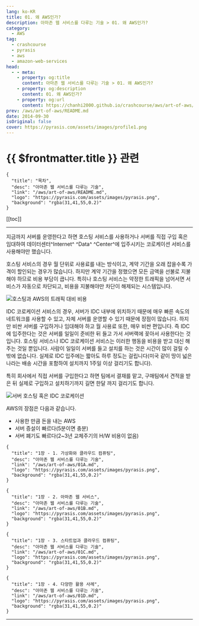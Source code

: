 ```yaml
---
lang: ko-KR
title: 01. 왜 AWS인가?
description: 아마존 웹 서비스를 다루는 기술 > 01. 왜 AWS인가?
category:
  - AWS
tag: 
  - crashcourse
  - pyrasis
  - aws 
  - amazon-web-services
head:
  - - meta:
    - property: og:title
      content: 아마존 웹 서비스를 다루는 기술 > 01. 왜 AWS인가?
    - property: og:description
      content: 01. 왜 AWS인가?
    - property: og:url
      content: https://chanhi2000.github.io/crashcourse/aws/art-of-aws/01.html
prev: /aws/art-of-aws/README.md
date: 2014-09-30
isOriginal: false
cover: https://pyrasis.com/assets/images/profile1.png
---
```


# {{ $frontmatter.title }} 관련

```component VPCard
{
  "title": "목차",
  "desc": "아마존 웹 서비스를 다루는 기술",
  "link": "/aws/art-of-aws/README.md",
  "logo": "https://pyrasis.com/assets/images/pyrasis.png",
  "background": "rgba(31,41,55,0.2)"
}
```

[[toc]]

---

<SiteInfo
  name="01. 왜 AWS인가?"
  desc="아마존 웹 서비스를 다루는 기술"
  url="https://pyrasis.com/book/TheArtOfAmazonWebServices/Chapter01"
  logo="https://pyrasis.com/assets/images/pyrasis.png"
  preview="https://pyrasis.com/assets/images/profile1.png"/>

지금까지 서버를 운영한다고 하면 호스팅 서비스를 사용하거나 서버를 직접 구입 혹은 임대하여 데이터센터^Internet^ ^Data^ ^Center^에 입주시키는 코로케이션 서비스를 사용해야만 했습니다.

호스팅 서비스의 경우 월 단위로 사용료를 내는 방식이고, 계약 기간을 오래 잡을수록 가격이 할인되는 경우가 많습니다. 하지만 계약 기간을 정했으면 모든 금액을 선불로 지불해야 하므로 비용 부담이 큽니다. 특히나 호스팅 서비스는 약정한 트래픽을 넘어서면 서비스가 자동으로 차단되고, 비용을 지불해야만 차단이 해제되는 시스템입니다.

![호스팅과 AWS의 트래픽 대비 비용](https://pyrasis.com/assets/images/TheArtOfAmazonWebServicesChapter01/1.png)

IDC 코로케이션 서비스의 경우, 서버가 IDC 내부에 위치하기 때문에 매우 빠른 속도의 네트워크를 사용할 수 있고, 자체 서버를 운영할 수 있기 때문에 장점이 많습니다. 하지만 비싼 서버를 구입하거나 임대해야 하고 월 사용료 또한, 매우 비싼 편입니다.
즉 IDC에 입주한다는 것은 서버를 일일이 준비한 뒤 들고 가서 서버랙에 꽂아서 사용한다는 것입니다. 호스팅 서비스나 IDC 코로케이션 서비스는 이러한 행동을 비용을 받고 대신 해주는 것일 뿐입니다. 사람이 일일이 서버를 들고 설치를 하는 것은 시간이 많이 걸릴 수 밖에 없습니다. 실제로 IDC 입주에는 짧아도 하루 정도는 걸립니다(미국 같이 땅이 넓은 나라는 배송 시간을 포함하여 설치까지 1주일 이상 걸리기도 합니다).

특히 회사에서 직접 서버를 구입한다고 하면 팀에서 결재를 맡고, 구매팀에서 견적을 받은 뒤 실제로 구입하고 설치하기까지 길면 한달 까지 걸리기도 합니다.

![서버 호스팅 혹은 IDC 코로케이션](https://pyrasis.com/assets/images/TheArtOfAmazonWebServicesChapter01/2.jpg)

AWS의 장점은 다음과 같습니다.

- 사용한 만큼 돈을 내는 AWS
- 서버 증설이 빠르다(5분이면 충분)
- 서버 폐기도 빠르다(2~3년 교체주기의 H/W 비용이 없음)

```component VPCard
{
  "title": "1장 - 1. 가상화와 클라우드 컴퓨팅",
  "desc": "아마존 웹 서비스를 다루는 기술",
  "link": "/aws/art-of-aws/01A.md",
  "logo": "https://pyrasis.com/assets/images/pyrasis.png",
  "background": "rgba(31,41,55,0.2)"
}
```

```component VPCard
{
  "title": "1장 - 2. 아마존 웹 서비스",
  "desc": "아마존 웹 서비스를 다루는 기술",
  "link": "/aws/art-of-aws/01B.md",
  "logo": "https://pyrasis.com/assets/images/pyrasis.png",
  "background": "rgba(31,41,55,0.2)"
}
```

```component VPCard
{
  "title": "1장 - 3. 스타트업과 클라우드 컴퓨팅",
  "desc": "아마존 웹 서비스를 다루는 기술",
  "link": "/aws/art-of-aws/01C.md",
  "logo": "https://pyrasis.com/assets/images/pyrasis.png",
  "background": "rgba(31,41,55,0.2)"
}
```

```component VPCard
{
  "title": "1장 - 4. 다양한 활용 사례",
  "desc": "아마존 웹 서비스를 다루는 기술",
  "link": "/aws/art-of-aws/01D.md",
  "logo": "https://pyrasis.com/assets/images/pyrasis.png",
  "background": "rgba(31,41,55,0.2)"
}
```

---

<TagLinks />